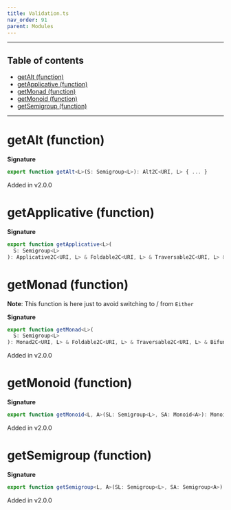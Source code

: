 ```yaml
---
title: Validation.ts
nav_order: 91
parent: Modules
---
```


---

<h2 class="text-delta">Table of contents</h2>

- [getAlt (function)](#getalt-function)
- [getApplicative (function)](#getapplicative-function)
- [getMonad (function)](#getmonad-function)
- [getMonoid (function)](#getmonoid-function)
- [getSemigroup (function)](#getsemigroup-function)

---

# getAlt (function)

**Signature**

```ts
export function getAlt<L>(S: Semigroup<L>): Alt2C<URI, L> { ... }
```

Added in v2.0.0

# getApplicative (function)

**Signature**

```ts
export function getApplicative<L>(
  S: Semigroup<L>
): Applicative2C<URI, L> & Foldable2C<URI, L> & Traversable2C<URI, L> & Bifunctor2C<URI, L> & Extend2C<URI, L> { ... }
```

# getMonad (function)

**Note**: This function is here just to avoid switching to / from `Either`

**Signature**

```ts
export function getMonad<L>(
  S: Semigroup<L>
): Monad2C<URI, L> & Foldable2C<URI, L> & Traversable2C<URI, L> & Bifunctor2C<URI, L> & Extend2C<URI, L> { ... }
```

Added in v2.0.0

# getMonoid (function)

**Signature**

```ts
export function getMonoid<L, A>(SL: Semigroup<L>, SA: Monoid<A>): Monoid<Either<L, A>> { ... }
```

Added in v2.0.0

# getSemigroup (function)

**Signature**

```ts
export function getSemigroup<L, A>(SL: Semigroup<L>, SA: Semigroup<A>): Semigroup<Either<L, A>> { ... }
```

Added in v2.0.0
